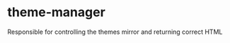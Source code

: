 theme-manager
=============

Responsible for controlling the themes mirror and returning correct HTML
